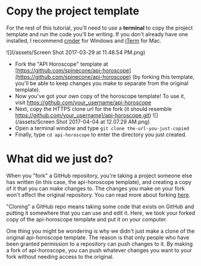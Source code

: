 # Copy the project template
For the rest of this tutorial, you'll need to use a **terminal** to copy the project template and run the code you'll be writing. If you don't already have one installed, I recommend [cmder](http://cmder.net/) for Windows and [iTerm](https://www.iterm2.com/) for Mac.

![](/assets/Screen Shot 2017-03-29 at 11.48.54 PM.png)

* Fork the "API Horoscope" template at [https://github.com/spinecone/api-horoscope](https://github.com/spinecone/api-horoscope) (by forking this template, you'll be able to keep changes you make to separate from the original template).
* Now you've got your own copy of the horoscope template! To use it, visit https://github.com/your_username/api-horoscope
* Next, copy the HTTPS clone url for the fork (it should resemble https://github.com/your_username]/api-horoscope.git)
![](/assets/Screen Shot 2017-04-04 at 12.07.29 AM.png)
* Open a terminal window and type `git clone the-url-you-just-copied`
* Finally, type `cd api-horoscope` to enter the directory you just created.

# What did we just do?

When you "fork" a GitHub repository, you're taking a project someone else has written \(in this case, the api-horoscope template\), and creating a copy of it that you can make changes to. The changes you make on your fork won't affect the original repository. You can read more about forking [here](https://guides.github.com/activities/forking/).

"Cloning" a GitHub repo means taking some code that exists on GitHub and putting it somewhere that you can use and edit it. Here, we took your forked copy of the api-horoscope template and put it on your computer.

One thing you might be wondering is why we didn't just make a clone of the original api-horoscope template. The reason is that only people who have been granted permission to a repository can push changes to it. By making a fork of api-horoscope, you can push whatever changes you want to your fork without needing access to the original.
